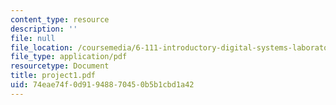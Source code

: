 ```yaml
---
content_type: resource
description: ''
file: null
file_location: /coursemedia/6-111-introductory-digital-systems-laboratory-spring-2006/74eae74f0d91948870450b5b1cbd1a42_project1.pdf
file_type: application/pdf
resourcetype: Document
title: project1.pdf
uid: 74eae74f-0d91-9488-7045-0b5b1cbd1a42
---
```

